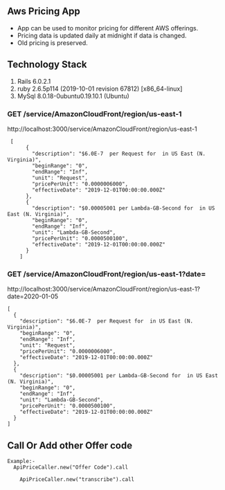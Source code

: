 ## Aws Pricing App
- App can be used to monitor pricing for different AWS offerings.
- Pricing data is updated daily at midnight if data is changed.
- Old pricing is preserved.

## Technology Stack

 1. Rails 6.0.2.1
 2. ruby 2.6.5p114 (2019-10-01 revision 67812) [x86_64-linux]
 3. MySql 8.0.18-0ubuntu0.19.10.1 (Ubuntu)

### GET /service/AmazonCloudFront/region/us-east-1
http://localhost:3000/service/AmazonCloudFront/region/us-east-1

     [
          {
            "description": "$6.0E-7  per Request for  in US East (N. Virginia)",
            "beginRange": "0",
            "endRange": "Inf",
            "unit": "Request",
            "pricePerUnit": "0.0000006000",
            "effectiveDate": "2019-12-01T00:00:00.000Z"
          },
          {
            "description": "$0.00005001 per Lambda-GB-Second for  in US East (N. Virginia)",
            "beginRange": "0",
            "endRange": "Inf",
            "unit": "Lambda-GB-Second",
            "pricePerUnit": "0.0000500100",
            "effectiveDate": "2019-12-01T00:00:00.000Z"
          }
        ]

### GET /service/AmazonCloudFront/region/us-east-1?date=
http://localhost:3000/service/AmazonCloudFront/region/us-east-1?date=2020-01-05

    [
      {
        "description": "$6.0E-7  per Request for  in US East (N. Virginia)",
        "beginRange": "0",
        "endRange": "Inf",
        "unit": "Request",
        "pricePerUnit": "0.0000006000",
        "effectiveDate": "2019-12-01T00:00:00.000Z"
      },
      {
        "description": "$0.00005001 per Lambda-GB-Second for  in US East (N. Virginia)",
        "beginRange": "0",
        "endRange": "Inf",
        "unit": "Lambda-GB-Second",
        "pricePerUnit": "0.0000500100",
        "effectiveDate": "2019-12-01T00:00:00.000Z"
      }
    ]


## Call Or  Add other Offer code
    Example:-
      ApiPriceCaller.new("Offer Code").call
    
        ApiPriceCaller.new("transcribe").call 